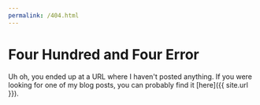 ```yaml
---
permalink: /404.html
---
```


# Four Hundred and Four Error

Uh oh, you ended up at a URL where I haven't posted anything.
If you were looking for one of my blog posts, you can probably find
it [here]({{ site.url }}).
